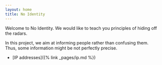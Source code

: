```yaml
---
layout: home
title: No Identity
---
```


Welcome to No Identity. We would like to teach you principles of hiding off the radars.

In this project, we aim at informing people rather than confusing them. Thus, some information might be not perfectly precise.

 - [IP addresses]({% link _pages/ip.md %})
